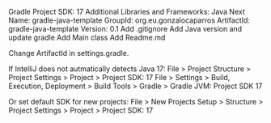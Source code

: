 Gradle
  Project SDK: 17
  Additional Libraries and Frameworks: Java
Next
  Name: gradle-java-template
  GroupId: org.eu.gonzalocaparros
  ArtifactId: gradle-java-template
  Version: 0.1
Add .gitignore
Add Java version and update gradle
Add Main class
Add Readme.md

Change ArtifactId in settings.gradle.

If IntelliJ does not autmatically detects Java 17:
File > Project Structure > Project Settings > Project > Project SDK: 17
File > Settings > Build, Execution, Deployment > Build Tools > Gradle > Gradle JVM: Project SDK 17

Or set default SDK for new projects:
File > New Projects Setup > Structure > Project Settings > Project > Project SDK: 17
